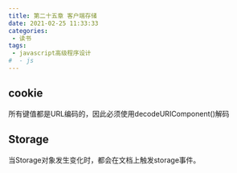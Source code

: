 ```yaml
---
title: 第二十五章 客户端存储
date: 2021-02-25 11:33:33
categories:
 - 读书
tags:
 - javascript高级程序设计
#  - js
---
```


## cookie

所有键值都是URL编码的，因此必须使用decodeURIComponent()解码

## Storage

当Storage对象发生变化时，都会在文档上触发storage事件。